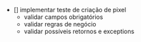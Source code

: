 - [] implementar teste de criação de pixel
  - validar campos obrigatórios
  - validar regras de negócio
  - validar possíveis retornos e exceptions
